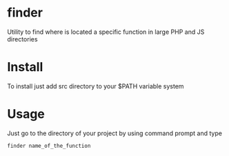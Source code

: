 # finder
Utility to find where is located a specific function in large PHP and JS directories

# Install
To install just add src directory to your $PATH variable system

# Usage
Just go to the directory of your project by using command prompt and type 

    finder name_of_the_function
